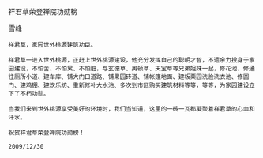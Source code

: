 祥君草荣登禅院功勋榜

雪峰


    祥君草，家园世外桃源建筑功臣。

    祥君草一进入世外桃源，正赶上世外桃源建设，他充分发挥自己的聪明才智，不遗余力投身于家园建设，不怕苦、不怕累、不怕脏，与玄德草、奥顿草、天宝草等兄弟姐妹一起，修花池、修通往厕所小道、建车库、铺大门口道路、铺果园砖道、铺帐篷地面、建板栗园洗脸洗衣池、修圆门、建鸡棚、建欢乐坊、重新修补大水池、多次到市区购买建筑材料等等，等等，为家园建设立下了不朽功勋。

    当我们来到世外桃源享受美好的环境时，我们当知道，这里的一砖一瓦都凝聚着祥君草的心血和汗水。

    祝贺祥君草荣登禅院功勋榜！

    2009/12/30




